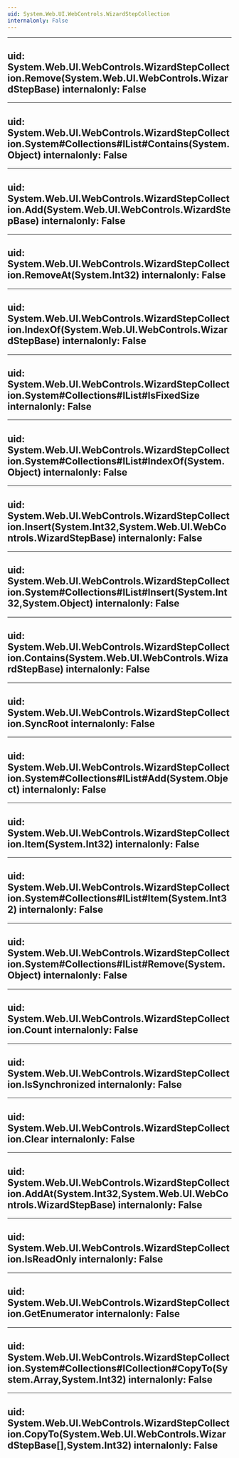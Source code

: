 ```yaml
---
uid: System.Web.UI.WebControls.WizardStepCollection
internalonly: False
---
```


---
uid: System.Web.UI.WebControls.WizardStepCollection.Remove(System.Web.UI.WebControls.WizardStepBase)
internalonly: False
---

---
uid: System.Web.UI.WebControls.WizardStepCollection.System#Collections#IList#Contains(System.Object)
internalonly: False
---

---
uid: System.Web.UI.WebControls.WizardStepCollection.Add(System.Web.UI.WebControls.WizardStepBase)
internalonly: False
---

---
uid: System.Web.UI.WebControls.WizardStepCollection.RemoveAt(System.Int32)
internalonly: False
---

---
uid: System.Web.UI.WebControls.WizardStepCollection.IndexOf(System.Web.UI.WebControls.WizardStepBase)
internalonly: False
---

---
uid: System.Web.UI.WebControls.WizardStepCollection.System#Collections#IList#IsFixedSize
internalonly: False
---

---
uid: System.Web.UI.WebControls.WizardStepCollection.System#Collections#IList#IndexOf(System.Object)
internalonly: False
---

---
uid: System.Web.UI.WebControls.WizardStepCollection.Insert(System.Int32,System.Web.UI.WebControls.WizardStepBase)
internalonly: False
---

---
uid: System.Web.UI.WebControls.WizardStepCollection.System#Collections#IList#Insert(System.Int32,System.Object)
internalonly: False
---

---
uid: System.Web.UI.WebControls.WizardStepCollection.Contains(System.Web.UI.WebControls.WizardStepBase)
internalonly: False
---

---
uid: System.Web.UI.WebControls.WizardStepCollection.SyncRoot
internalonly: False
---

---
uid: System.Web.UI.WebControls.WizardStepCollection.System#Collections#IList#Add(System.Object)
internalonly: False
---

---
uid: System.Web.UI.WebControls.WizardStepCollection.Item(System.Int32)
internalonly: False
---

---
uid: System.Web.UI.WebControls.WizardStepCollection.System#Collections#IList#Item(System.Int32)
internalonly: False
---

---
uid: System.Web.UI.WebControls.WizardStepCollection.System#Collections#IList#Remove(System.Object)
internalonly: False
---

---
uid: System.Web.UI.WebControls.WizardStepCollection.Count
internalonly: False
---

---
uid: System.Web.UI.WebControls.WizardStepCollection.IsSynchronized
internalonly: False
---

---
uid: System.Web.UI.WebControls.WizardStepCollection.Clear
internalonly: False
---

---
uid: System.Web.UI.WebControls.WizardStepCollection.AddAt(System.Int32,System.Web.UI.WebControls.WizardStepBase)
internalonly: False
---

---
uid: System.Web.UI.WebControls.WizardStepCollection.IsReadOnly
internalonly: False
---

---
uid: System.Web.UI.WebControls.WizardStepCollection.GetEnumerator
internalonly: False
---

---
uid: System.Web.UI.WebControls.WizardStepCollection.System#Collections#ICollection#CopyTo(System.Array,System.Int32)
internalonly: False
---

---
uid: System.Web.UI.WebControls.WizardStepCollection.CopyTo(System.Web.UI.WebControls.WizardStepBase[],System.Int32)
internalonly: False
---
